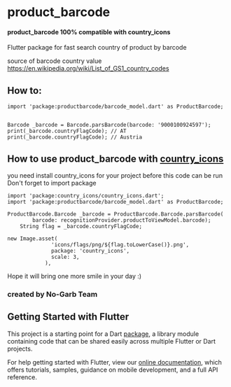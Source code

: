 # product_barcode
####  product_barcode 100% compatible with country_icons
Flutter package for fast search country of product by barcode

source of barcode country value
https://en.wikipedia.org/wiki/List_of_GS1_country_codes

## How to:
```
import 'package:productbarcode/barcode_model.dart' as ProductBarcode;


Barcode _barcode = Barcode.parsBarcode(barcode: '9000100924597');
print(_barcode.countryFlagCode); // AT
print(_barcode.countryFlagCode); // Austria
```

## How to use product_barcode with [country_icons](https://pub.dev/packages/country_icons)
you need install country_icons for your project before this code can be run
Don't forget to import package

```
import 'package:country_icons/country_icons.dart';
import 'package:productbarcode/barcode_model.dart' as ProductBarcode;

ProductBarcode.Barcode _barcode = ProductBarcode.Barcode.parsBarcode(
        barcode: recognitionProvider.productToViewModel.barcode);
    String flag = _barcode.countryFlagCode;

new Image.asset(
              'icons/flags/png/${flag.toLowerCase()}.png',
              package: 'country_icons',
              scale: 3,
            ),
```

Hope it will bring one more smile in your day :)

### created by No-Garb Team

## Getting Started with Flutter

This project is a starting point for a Dart
[package](https://flutter.dev/developing-packages/),
a library module containing code that can be shared easily across
multiple Flutter or Dart projects.

For help getting started with Flutter, view our
[online documentation](https://flutter.dev/docs), which offers tutorials,
samples, guidance on mobile development, and a full API reference.